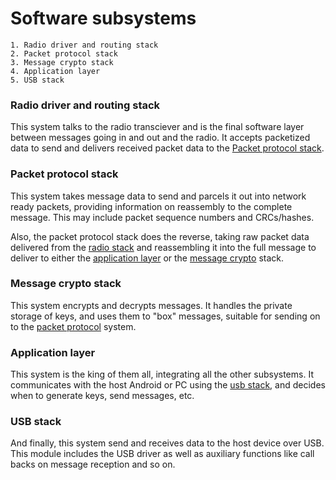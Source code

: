 Software subsystems
===========================

	1. Radio driver and routing stack
	2. Packet protocol stack
	3. Message crypto stack
	4. Application layer
	5. USB stack

### Radio driver and routing stack <a name="radio"></a>

This system talks to the radio transciever and is the final software layer between messages going in and out and the radio.
It accepts packetized data to send and delivers received packet data to the [Packet protocol stack](#packet).

### Packet protocol stack <a name="packet"></a>

This system takes message data to send and parcels it out into network ready packets, providing information on reassembly to the complete message. This may include packet sequence numbers and CRCs/hashes.

Also, the packet protocol stack does the reverse, taking raw packet data delivered from the [radio stack](#radio) and reassembling it into the full message to deliver to either the [application layer](#application) or the [message crypto](#crypto) stack.

### Message crypto stack <a name="crypto"></a>

This system encrypts and decrypts messages. It handles the private storage of keys, and uses them to "box" messages, suitable for sending on to the [packet protocol](#packet) system.

### Application layer <a name="application"></a>

This system is the king of them all, integrating all the other subsystems. It communicates with the host Android or PC using the [usb stack](#usb), and decides when to generate keys, send messages, etc.

### USB stack <a name="usb"></a>

And finally, this system send and receives data to the host device over USB. This module includes the USB driver as well as auxiliary functions like call backs on message reception and so on.


